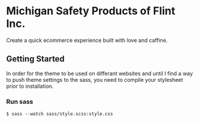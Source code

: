 # Michigan Safety Products of Flint Inc.
Create a quick ecommerce experience built with love and caffine.

## Getting Started
In order for the theme to be used on differant websites and until I find a way to push theme settings to the sass, you need to compile your stylesheet prior to installation.

### Run sass
`$ sass --watch sass/style.scss:style.css`
